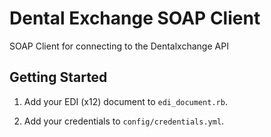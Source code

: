 Dental Exchange SOAP Client
======================

SOAP Client for connecting to the Dentalxchange API

## Getting Started

1. Add your EDI (x12) document to `edi_document.rb`.

2. Add your credentials to `config/credentials.yml`.
